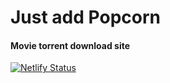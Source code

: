 # Just add Popcorn
#### Movie torrent download site

[![Netlify Status](https://api.netlify.com/api/v1/badges/9dfb8f3a-3095-40c8-9092-7892b6ec681c/deploy-status)](https://app.netlify.com/sites/just-add-popcorn/deploys)